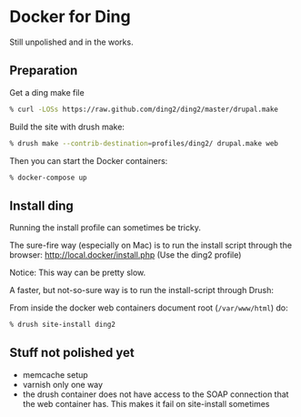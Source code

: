 # Docker for Ding

Still unpolished and in the works.

## Preparation

Get a ding make file
```sh
% curl -LOSs https://raw.github.com/ding2/ding2/master/drupal.make
```

Build the site with drush make:
```sh
% drush make --contrib-destination=profiles/ding2/ drupal.make web
```

Then you can start the Docker containers:
```sh
% docker-compose up
```

## Install ding

Running the install profile can sometimes be tricky.

The sure-fire way (especially on Mac) is to run the install script through the browser: 
http://local.docker/install.php (Use the ding2 profile)

Notice: This way can be pretty slow.


A faster, but not-so-sure way is to run the install-script through Drush:

From inside the docker web containers document root (`/var/www/html`) do:
```sh
% drush site-install ding2
```

## Stuff not polished yet

* memcache setup
* varnish only one way
* the drush container does not have access to the SOAP connection that the web container has. This makes it fail on site-install sometimes
